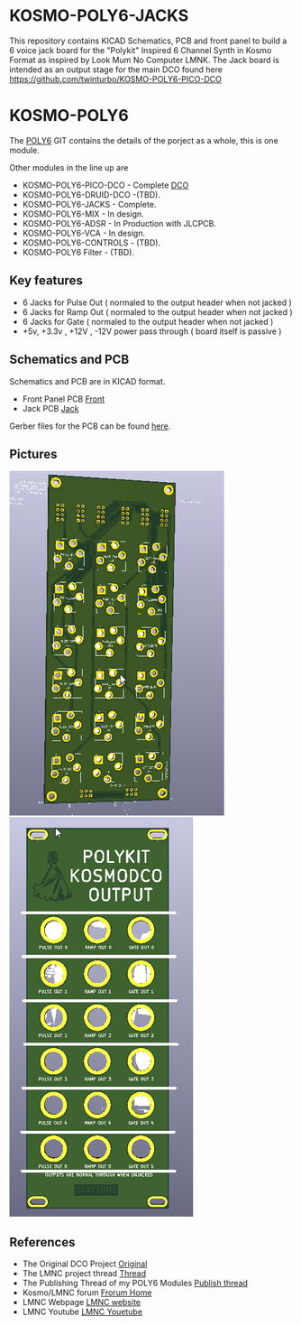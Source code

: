 # KOSMO-POLY6-JACKS

This repository contains KICAD Schematics, PCB and front panel to build a 6 voice jack board for the "Polykit" Inspired 6 Channel Synth in Kosmo Format as inspired by Look Mum No Computer LMNK. The Jack board is intended as an output stage for the main DCO found here https://github.com/twinturbo/KOSMO-POLY6-PICO-DCO

# KOSMO-POLY6
The [POLY6](https://github.com/twinturbo/KOSMO-POLY6) GIT contains the details of the porject as a whole, this is one module.

Other modules in the line up are

- KOSMO-POLY6-PICO-DCO - Complete [ DCO ](https://github.com/twinturbo/KOSMO-POLY6-PICO-DCO)
- KOSMO-POLY6-DRUID-DCO -(TBD).
- KOSMO-POLY6-JACKS - Complete.
- KOSMO-POLY6-MIX - In design.
- KOSMO-POLY6-ADSR - In Production with JLCPCB.
- KOSMO-POLY6-VCA - In design.
- KOSMO-POLY6-CONTROLS - (TBD).
- KOSMO-POLY6 Filter - (TBD).

## Key features

- 6 Jacks for Pulse Out ( normaled to the output header when not jacked )
- 6 Jacks for Ramp Out ( normaled to the output header when not jacked )
- 6 Jacks for Gate ( normaled to the output header when not jacked )
- +5v, +3.3v , +12V , -12V power pass through ( board itself is passive )

## Schematics and PCB
Schematics and PCB are in KICAD format.

- Front Panel PCB [Front](https://github.com/twinturbo/KOSMO-POLY6-JACKS/tree/master/HARDWARE/FRONT-PANEL)
- Jack PCB [Jack](https://github.com/twinturbo/KOSMO-POLY6-JACKS/tree/master/HARDWARE/JACK-BAORD)

Gerber files for the PCB can be found [here](HARDWARE\PCB-PRINTS).

## Pictures
![Kosmo DCO Jack PCB ](/Documentation/jack-pcb-V0.1.0.png)
![Kosmo DCO Jack Front Panle ](/Documentation/jack-fp-V0.1.0.png)


## References
- The Original DCO Project [ Original ](https://github.com/polykit/pico-dco)
- The LMNC project thread [ Thread ](https://lookmumnocomputer.discourse.group/t/kosmoing-the-polykit-dco/5878)
- The Publishing Thread of my POLY6 Modules [ Publish thread ](https://lookmumnocomputer.discourse.group/t/kosmo-poly6-releases/5962)
- Kosmo/LMNC forum [ Frorum Home ](https://lookmumnocomputer.discourse.group/)
- LMNC Webpage [ LMNC website](https://www.lookmumnocomputer.com/)
- LMNC Youtube [ LMNC Youetube](https://www.youtube.com/c/LOOKMUMNOCOMPUTER/videos)
